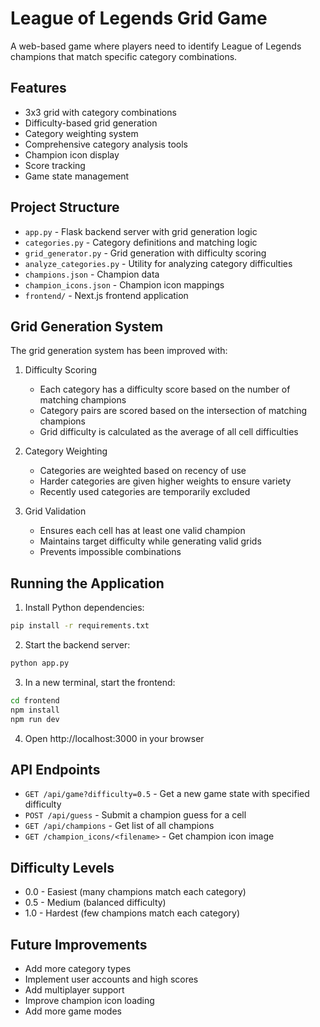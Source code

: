 # League of Legends Grid Game

A web-based game where players need to identify League of Legends champions that match specific category combinations.

## Features

- 3x3 grid with category combinations
- Difficulty-based grid generation
- Category weighting system
- Comprehensive category analysis tools
- Champion icon display
- Score tracking
- Game state management

## Project Structure

- `app.py` - Flask backend server with grid generation logic
- `categories.py` - Category definitions and matching logic
- `grid_generator.py` - Grid generation with difficulty scoring
- `analyze_categories.py` - Utility for analyzing category difficulties
- `champions.json` - Champion data
- `champion_icons.json` - Champion icon mappings
- `frontend/` - Next.js frontend application

## Grid Generation System

The grid generation system has been improved with:

1. Difficulty Scoring
   - Each category has a difficulty score based on the number of matching champions
   - Category pairs are scored based on the intersection of matching champions
   - Grid difficulty is calculated as the average of all cell difficulties

2. Category Weighting
   - Categories are weighted based on recency of use
   - Harder categories are given higher weights to ensure variety
   - Recently used categories are temporarily excluded

3. Grid Validation
   - Ensures each cell has at least one valid champion
   - Maintains target difficulty while generating valid grids
   - Prevents impossible combinations

## Running the Application

1. Install Python dependencies:
```bash
pip install -r requirements.txt
```

2. Start the backend server:
```bash
python app.py
```

3. In a new terminal, start the frontend:
```bash
cd frontend
npm install
npm run dev
```

4. Open http://localhost:3000 in your browser

## API Endpoints

- `GET /api/game?difficulty=0.5` - Get a new game state with specified difficulty
- `POST /api/guess` - Submit a champion guess for a cell
- `GET /api/champions` - Get list of all champions
- `GET /champion_icons/<filename>` - Get champion icon image

## Difficulty Levels

- 0.0 - Easiest (many champions match each category)
- 0.5 - Medium (balanced difficulty)
- 1.0 - Hardest (few champions match each category)

## Future Improvements

- Add more category types
- Implement user accounts and high scores
- Add multiplayer support
- Improve champion icon loading
- Add more game modes 